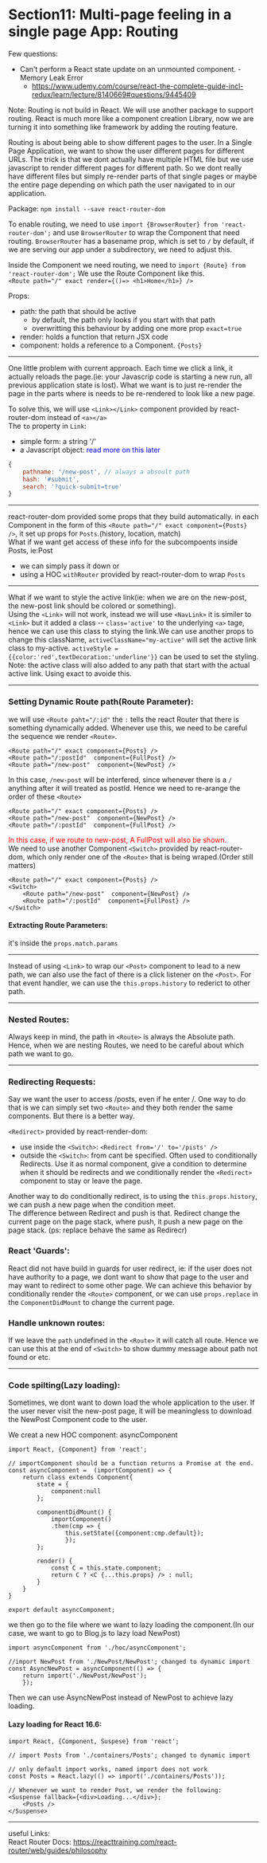 # Section11: Multi-page feeling in a single page App: Routing

Few questions:

- Can't perform a React state update on an unmounted component. - Memory Leak Error
    + https://www.udemy.com/course/react-the-complete-guide-incl-redux/learn/lecture/8140669#questions/9445409


Note: Routing is not build in React. We will use another package to support routing. React is much more like a component creation Library, now we are turning it into something like framework by adding the routing feature.

Routing is about being able to show different pages to the user. In a Single Page Application, we want to show the user different pages for different URLs. The trick is that we dont actually have multiple HTML file but we use javascript to render different pages for different path. So we dont really have different files but simply re-render parts of that single pages or maybe the entire page depending on which path the user navigated to in our application.

Package: `npm install --save react-router-dom`

To enable routing, we need to use `import {BrowserRouter} from 'react-router-dom';` and use `BrowserRouter` to wrap the Component that need routing. `BrowserRouter` has a basename prop, which is set to `/` by default, if we are serving our app under a subdirectory, we need to adjust this.

Inside the Component we need routing, we need to `import {Route} from 'react-router-dom';` We use the Route Component like this.  
`<Route path="/" exact render={()=> <h1>Home</h1>} />`

Props:

- path: the path that should be active
    + by default, the path only looks if you start with that path
    + overwritting this behaviour by adding one more prop `exact=true`
- render: holds a function that return JSX code
- component: holds a reference to a Component. `{Posts}`

***
One little problem with current approach. Each time we click a link, it actually reloads the page.(ie: your Javascrip code is starting a new run, all previous application state is lost). What we want is to just re-render the page in the parts where is needs to be re-rendered to look like a new page.

To solve this, we will use `<Link></Link>` component provided by react-router-dom instead of `<a></a>`  
The `to` property in `Link`:

- simple form: a string '/'
- a Javascript object: <span style="color: blue">read more on this later</span>
```javascript
{
    pathname: '/new-post', // always a absoult path
    hash: '#submit',
    search: '?quick-submit=true'
}
```

***
react-router-dom provided some props that they build automatically. in each Component in the form of this `<Route path="/" exact component={Posts} />`, it set up props for `Posts`.(history, location, match)  
What if we want get access of these info for the subcompoents inside Posts, ie:Post

- we can simply pass it down or
- using a HOC `withRouter` provided by react-router-dom to wrap `Posts`

***
What if we want to style the active link(ie: when we are on the new-post, the new-post link should be colored or something).  
Using the `<Link>` will not work, instead we will use `<NavLink>` it is similer to `<Link>` but it added a class -- `class='active'` to the underlying `<a>` tage, hence we can use this class to stying the link.We can use another props to change this className, `activeClassName="my-active"` will set the active link class to my-active. `activeStyle = {{color:'red',textDecoration:'underline'}}` can be used to set the styling.   
Note: the active class will also added to any path that start with the actual active link. Using exact to avoide this.

***
### Setting Dynamic Route path(Route Parameter):  
we will use `<Route paht="/:id"` the `:` tells the react Router that there is something dynamically added. Whenever use this, we need to be careful the sequence we render `<Route>`.  
``` JSX
<Route path="/" exact component={Posts} />
<Route path="/:postId"  component={FullPost} />
<Route path="/new-post"  component={NewPost} />
```
In this case, `/new-post` will be interfered, since whenever there is a `/` anything after it will treated as postId. Hence we need to re-arange the order of these `<Route>`
``` JSX
<Route path="/" exact component={Posts} />
<Route path="/new-post"  component={NewPost} />
<Route path="/:postId"  component={FullPost} />
```
<span style="color: red">In this case, if we route to new-post, A FullPost will also be shown.</span>  
We need to use another Component `<Switch>` provided by react-router-dom, which only render one of the `<Route>` that is being wraped.(Order still matters)
``` JSX
<Route path="/" exact component={Posts} />
<Switch>
    <Route path="/new-post"  component={NewPost} />
    <Route path="/:postId"  component={FullPost} />
</Switch>
```

#### Extracting Route Parameters:  
it's inside the `props.match.params`

***
Instead of using `<Link>` to wrap our `<Post>` component to lead to a new path, we can also use the fact of there is a click listener on the `<Post>`. For that event handler, we can use the `this.props.history` to rederict to other path.

***
### Nested Routes:  
Always keep in mind, the path in `<Route>` is always the Absolute path. Hence, when we are nesting Routes, we need to be careful about which path we want to go.

***
### Redirecting Requests:  
Say we want the user to access /posts, even if he enter /. One way to do that is we can simply set two `<Route>` and they both render the same components. But there is a better way.  

`<Redirect>` provided by react-render-dom:

- use inside the `<Switch>`: `<Redirect from='/' to='/pists' />`
- outside the `<Switch>`: from cant be specified. Often used to conditionally Redirects. Use it as normal component, give a condition to determine when it should be redirects and we conditionally render the `<Redirect>` component to stay or leave the page.

Another way to do conditionally redirect, is to using the `this.props.history`, we can push a new page when the condition meet.  
The difference between Redirect and push is that. Redirect change the current page on the page stack, where push, it push a new page on the page stack. (ps: replace behave the same as Redirecr)

### React 'Guards': 
React did not have build in guards for user redirect, ie: if the user does not have authority to a page, we dont want to show that page to the user and may want to redirect to some other page. We can achieve this behavior by conditionally render the `<Route>` component, or we can use `props.replace` in the `ComponentDidMount` to change the current page.

### Handle unknown routes:  
If we leave the `path` undefined in the `<Route>` it will catch all route. Hence we can use this at the end of `<Switch>` to show dummy message about path not found or etc.

***
### Code spilting(Lazy loading):  
Sometimes, we dont want to down load the whole application to the user. If the user never visit the new-post page, it will be meaningless to download the NewPost Component code to the user.  

We creat a new HOC component: asyncComponent
```JSX
import React, {Component} from 'react';

// importComponent should be a function returns a Promise at the end.
const asyncComponent =  (importComponent) => {
    return class extends Component{
        state = {
            component:null
        };

        componentDidMount() {
            importComponent()
            .then(cmp => {
                this.setState({component:cmp.default});
                });
        };

        render() {
            const C = this.state.component;
            return C ? <C {...this.props} /> : null;
        }
    }
}

export default asyncComponent;
```
we then go to the file where we want to lazy loading the component.(In our case, we want to go to Blog.js to lazy load NewPost)
```JSX
import asyncComponent from './hoc/asyncComponent';

//import NewPost from './NewPost/NewPost'; changed to dynamic import
const AsyncNewPost = asyncComponent(() => {
    return import('./NewPost/NewPost');
    });
```
Then we can use AsyncNewPost instead of NewPost to achieve lazy loading.

#### Lazy loading for React 16.6:  
```
import React, {Component, Suspese} from 'react';

// import Posts from './containers/Posts'; changed to dynamic import

// only default import works, named import does not work
const Posts = React.lazy(() => import('./containers/Posts'));

// Whenever we want to render Post, we render the following:
<Suspense fallback={<div>Loading...</div>};
    <Posts />
</Suspense>
```

***
useful Links:  
React Router Docs: https://reacttraining.com/react-router/web/guides/philosophy











